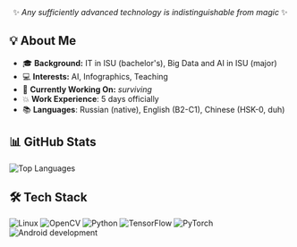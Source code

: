 <div align="center" >✨ <i>Any sufficiently advanced technology is indistinguishable from magic</i> ✨</div>

## 💡 About Me
- 🎓 **Background:** IT in ISU (bachelor's), Big Data and AI in ISU (major)
- 💻 **Interests:** AI, Infographics, Teaching
- 🎯 **Currently Working On:** *surviving*
- 💥 **Work Experience**: 5 days officially
- 📚 **Languages**: Russian (native), English (B2-C1), Chinese (HSK-0, duh)

## 📊 GitHub Stats
![Top Languages](https://github-readme-stats.vercel.app/api/top-langs/?username=KindWarlock&layout=compact&theme=github_dark&hide_border=true)

## 🛠️ Tech Stack
![Linux](https://img.shields.io/badge/Linux-FCC624?style=for-the-badge&logo=linux&logoColor=black)
![OpenCV](https://img.shields.io/badge/OpenCV-5C3EE8?style=for-the-badge&logo=opencv&logoColor=white)
![Python](https://img.shields.io/badge/Python-3776AB?style=for-the-badge&logo=python&logoColor=white)
![TensorFlow](https://img.shields.io/badge/TensorFlow-FF6F00?style=for-the-badge&logo=tensorflow&logoColor=white)
![PyTorch](https://img.shields.io/badge/PyTorch-EE4C2C?style=for-the-badge&logo=pytorch&logoColor=white)
![Android development](https://img.shields.io/badge/Android%20Studio-3DDC84?style=for-the-badge&logo=android-studio&logoColor=white)


